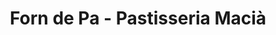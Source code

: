 ---
title: "Forn de Pa - Pastisseria Macià"
url: /sidamon/forn-de-pa-pastisseria-macia/
shop: panadería
---